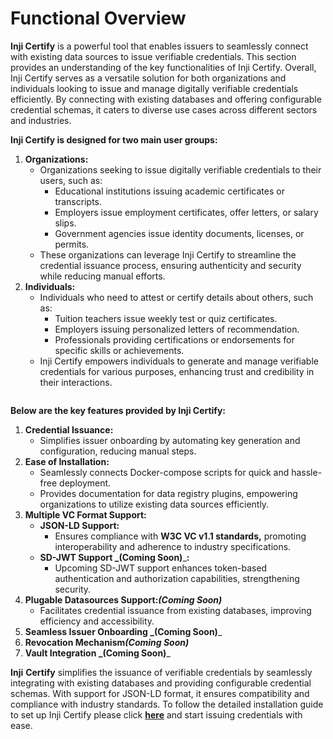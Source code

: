 # Functional Overview

**Inji Certify** is a powerful tool that enables issuers to seamlessly connect with existing data sources to issue verifiable credentials. This section provides an understanding of the key functionalities of Inji Certify. Overall, Inji Certify serves as a versatile solution for both organizations and individuals looking to issue and manage digitally verifiable credentials efficiently. By connecting with existing databases and offering configurable credential schemas, it caters to diverse use cases across different sectors and industries.

**Inji Certify is designed for two main user groups:**

1. **Organizations:**
   * Organizations seeking to issue digitally verifiable credentials to their users, such as:
     * Educational institutions issuing academic certificates or transcripts.
     * Employers issue employment certificates, offer letters, or salary slips.
     * Government agencies issue identity documents, licenses, or permits.
   * These organizations can leverage Inji Certify to streamline the credential issuance process, ensuring authenticity and security while reducing manual efforts.
2. **Individuals:**
   * Individuals who need to attest or certify details about others, such as:
     * Tuition teachers issue weekly test or quiz certificates.
     * Employers issuing personalized letters of recommendation.
     * Professionals providing certifications or endorsements for specific skills or achievements.
   * Inji Certify empowers individuals to generate and manage verifiable credentials for various purposes, enhancing trust and credibility in their interactions.

<figure><img src="../.gitbook/assets/functional-overview.png" alt=""><figcaption></figcaption></figure>

**Below are the key features provided by Inji Certify:**

1. **Credential Issuance:**
   * Simplifies issuer onboarding by automating key generation and configuration, reducing manual steps.
2. **Ease of Installation:**
   * Seamlessly connects Docker-compose scripts for quick and hassle-free deployment.
   * Provides documentation for data registry plugins, empowering organizations to utilize existing data sources efficiently.
3. **Multiple VC Format Support:**
   * **JSON-LD Support:**
     * Ensures compliance with **W3C VC v1.1 standards,** promoting interoperability and adherence to industry specifications.
   * **SD-JWT Support **_**(Coming Soon)**_**:**
     * Upcoming SD-JWT support enhances token-based authentication and authorization capabilities, strengthening security.
4. **Plugable Datasources Support:**_**(Coming Soon)**_
   * Facilitates credential issuance from existing databases, improving efficiency and accessibility.
5. **Seamless Issuer Onboarding **_**(Coming Soon)**_
6. **Revocation Mechanism**_**(Coming Soon)**_
7. **Vault Integration **_**(Coming Soon)**_

**Inji** **Certify** simplifies the issuance of verifiable credentials by seamlessly integrating with existing databases and providing configurable credential schemas. With support for JSON-LD format, it ensures compatibility and compliance with industry standards. To follow the detailed installation guide to set up Inji Certify please click [**here**](https://docs.mosip.io/inji/inji-certify/build-and-deploy/local-setup) and start issuing credentials with ease.
